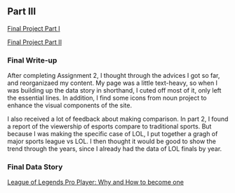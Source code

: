 ## Part III

[Final Project Part I](/final-project-part1.md)

[Final Project Part II](/final-project-part2.md)


### Final Write-up
After completing Assignment 2, I thought through the advices I got so far, and reorganizaed my content. My page was a little text-heavy, so when I was building up the data story in shorthand, I cuted off most of it, only left the essential lines. In addition, I find some icons from noun project to enhance the visual components of the site.

I also received a lot of feedback about making comparison. In part 2, I found a report of the viewership of esports compare to traditional sports. But because I was making the specific case of LOL, I put together a gragh of major sports league vs LOL. I then thought it would be good to show the trend through the years, since I already had the data of LOL finals by year. 

### Final Data Story
<a href = "https://preview.shorthand.com/Bim4h18O7p4bYrz8" > League of Legends Pro Player: Why and How to become one </a>

